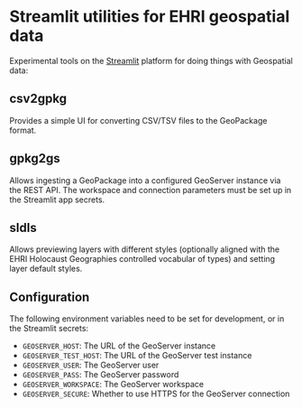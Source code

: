 # Streamlit utilities for EHRI geospatial data

Experimental tools on the [Streamlit](https://streamlit.io/) platform
for doing things with Geospatial data:

csv2gpkg
--------

Provides a simple UI for converting CSV/TSV files to the GeoPackage format.

gpkg2gs
-------

Allows ingesting a GeoPackage into a configured GeoServer instance via the
REST API. The workspace and connection parameters must be set up in the
Streamlit app secrets.

sldls
-----

Allows previewing layers with different styles (optionally aligned with the
EHRI Holocaust Geographies controlled vocabular of types) and setting layer
default styles.

Configuration
-------------

The following environment variables need to be set for development, or in
the Streamlit secrets:

- `GEOSERVER_HOST`: The URL of the GeoServer instance
- `GEOSERVER_TEST_HOST`: The URL of the GeoServer test instance
- `GEOSERVER_USER`: The GeoServer user
- `GEOSERVER_PASS`: The GeoServer password
- `GEOSERVER_WORKSPACE`: The GeoServer workspace
- `GEOSERVER_SECURE`: Whether to use HTTPS for the GeoServer connection